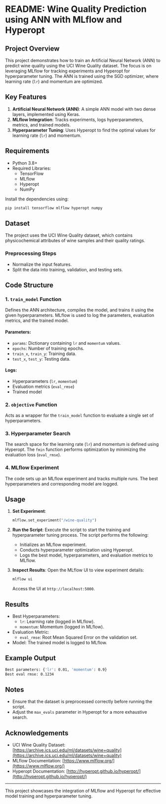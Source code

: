 # README: Wine Quality Prediction using ANN with MLflow and Hyperopt

## Project Overview
This project demonstrates how to train an Artificial Neural Network (ANN) to predict wine quality using the UCI Wine Quality dataset. The focus is on leveraging MLflow for tracking experiments and Hyperopt for hyperparameter tuning. The ANN is trained using the SGD optimizer, where learning rate (`lr`) and momentum are optimized.

## Key Features
1. **Artificial Neural Network (ANN)**: A simple ANN model with two dense layers, implemented using Keras.
2. **MLflow Integration**: Tracks experiments, logs hyperparameters, metrics, and trained models.
3. **Hyperparameter Tuning**: Uses Hyperopt to find the optimal values for learning rate (`lr`) and momentum.

## Requirements
- Python 3.8+
- Required Libraries:
  - TensorFlow
  - MLflow
  - Hyperopt
  - NumPy

Install the dependencies using:
```bash
pip install tensorflow mlflow hyperopt numpy
```

## Dataset
The project uses the UCI Wine Quality dataset, which contains physicochemical attributes of wine samples and their quality ratings.

### Preprocessing Steps
- Normalize the input features.
- Split the data into training, validation, and testing sets.

## Code Structure
### 1. **`train_model` Function**
Defines the ANN architecture, compiles the model, and trains it using the given hyperparameters. MLflow is used to log the parameters, evaluation metrics, and the trained model.

#### Parameters:
- `params`: Dictionary containing `lr` and `momentum` values.
- `epochs`: Number of training epochs.
- `train_x`, `train_y`: Training data.
- `test_x`, `test_y`: Testing data.

#### Logs:
- Hyperparameters (`lr`, `momentum`)
- Evaluation metrics (`eval_rmse`)
- Trained model

### 2. **`objective` Function**
Acts as a wrapper for the `train_model` function to evaluate a single set of hyperparameters.

### 3. **Hyperparameter Search**
The search space for the learning rate (`lr`) and momentum is defined using Hyperopt. The `fmin` function performs optimization by minimizing the evaluation loss (`eval_rmse`).

### 4. **MLflow Experiment**
The code sets up an MLflow experiment and tracks multiple runs. The best hyperparameters and corresponding model are logged.

## Usage
1. **Set Experiment**:
   ```python
   mlflow.set_experiment("/wine-quality")
   ```

2. **Run the Script**:
   Execute the script to start the training and hyperparameter tuning process. The script performs the following:
   - Initializes an MLflow experiment.
   - Conducts hyperparameter optimization using Hyperopt.
   - Logs the best model, hyperparameters, and evaluation metrics to MLflow.

3. **Inspect Results**:
   Open the MLflow UI to view experiment details:
   ```bash
   mlflow ui
   ```
   Access the UI at `http://localhost:5000`.

## Results
- Best Hyperparameters:
  - `lr`: Learning rate (logged in MLflow).
  - `momentum`: Momentum (logged in MLflow).
- Evaluation Metric:
  - `eval_rmse`: Root Mean Squared Error on the validation set.
- Model: The trained model is logged to MLflow.

## Example Output
```bash
Best parameters: {'lr': 0.01, 'momentum': 0.9}
Best eval rmse: 0.1234
```

## Notes
- Ensure that the dataset is preprocessed correctly before running the script.
- Adjust the `max_evals` parameter in Hyperopt for a more exhaustive search.

## Acknowledgements
- UCI Wine Quality Dataset: [https://archive.ics.uci.edu/ml/datasets/wine+quality](https://archive.ics.uci.edu/ml/datasets/wine+quality)
- MLflow Documentation: [https://www.mlflow.org/](https://www.mlflow.org/)
- Hyperopt Documentation: [http://hyperopt.github.io/hyperopt/](http://hyperopt.github.io/hyperopt/)

---
This project showcases the integration of MLflow and Hyperopt for effective model training and hyperparameter tuning.

